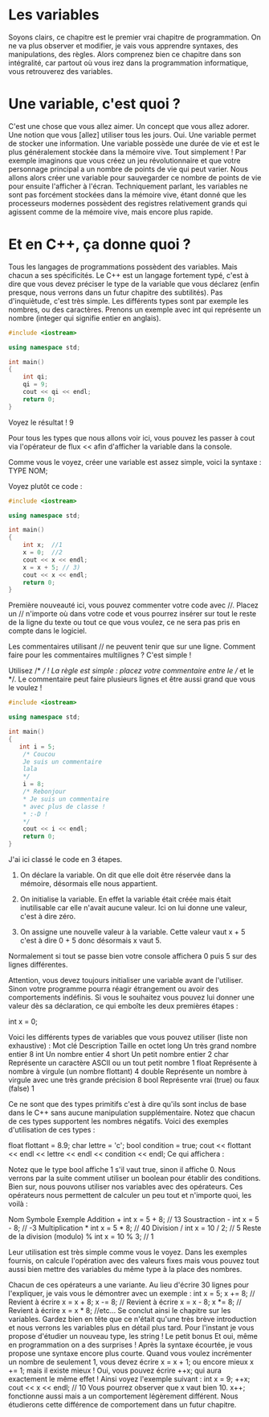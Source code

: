 # Les variables
Soyons clairs, ce chapitre est le premier vrai chapitre de programmation. On ne va plus observer et modifier, je vais vous apprendre syntaxes, des manipulations, des règles. Alors comprenez bien ce
chapitre dans son intégralité, car partout où vous irez dans la programmation informatique, vous retrouverez des variables.
# Une variable, c'est quoi ?
C'est une chose que vous allez aimer. Un concept que vous allez adorer. Une notion que vous [allez] utiliser tous les jours. Oui.
Une variable permet de stocker une information. Une variable possède une durée de vie et est le plus généralement stockée dans la mémoire vive.
Tout simplement !
Par exemple imaginons que vous créez un jeu révolutionnaire et que votre personnage principal a un nombre de points de vie qui peut varier. Nous allons alors créer une variable pour sauvegarder ce
nombre de points de vie pour ensuite l'afficher à l'écran.
Techniquement parlant, les variables ne sont pas forcément stockées dans la mémoire vive, étant donné que les processeurs modernes possèdent des registres relativement grands qui agissent
comme de la mémoire vive, mais encore plus rapide.
# Et en C++, ça donne quoi ?
Tous les langages de programmations possèdent des variables. Mais chacun a ses spécificités.
Le C++ est un langage fortement typé, c'est à dire que vous devez préciser le type de la variable que vous déclarez (enfin presque, nous verrons dans un futur chapitre des subtilités). Pas d'inquiètude,
c'est très simple. Les différents types sont par exemple les nombres, ou des caractères.
Prenons un exemple avec int qui représente un nombre (integer qui signifie entier en anglais).
```C++ runnable
#include <iostream>

using namespace std;

int main() 
{
    int qi;
    qi = 9;
    cout << qi << endl;
    return 0;
}
```
Voyez le résultat ! 9

Pour tous les types que nous allons voir ici, vous pouvez les passer à cout via l'opérateur de flux << afin d'afficher la variable dans la console.

Comme vous le voyez, créer une variable est assez simple, voici la syntaxe :
TYPE NOM;

Voyez plutôt ce code :

```C++ runnable
#include <iostream>

using namespace std;

int main() 
{
    int x;  //1
    x = 0;  //2
    cout << x << endl;
    x = x + 5; // 3)
    cout << x << endl;
    return 0;
}
```

Première nouveauté ici, vous pouvez commenter votre code avec //. Placez un // n'importe où dans votre code et vous pourrez insérer sur tout le reste de la ligne du texte ou tout ce que vous voulez, ce ne sera pas pris en compte dans le logiciel.

Les commentaires utilisant // ne peuvent tenir que sur une ligne. Comment faire pour les commentaires multilignes ? C'est simple ! 

Utilisez /* */ ! La règle est simple : placez votre
commentaire entre le /* et le */. Le commentaire peut faire plusieurs lignes et être aussi grand que vous le voulez !

```C++ runnable
#include <iostream>

using namespace std;

int main() 
{
   int i = 5;
    /* Coucou
    Je suis un commentaire
    lala
    */
    i = 8;
    /* Rebonjour
    * Je suis un commentaire
    * avec plus de classe !
    * :-D !
    */
    cout << i << endl;
    return 0;
}
```

J'ai ici classé le code en 3 étapes.
1) On déclare la variable. On dit que elle doit être réservée dans la mémoire, désormais elle nous appartient.

2) On initialise la variable. En effet la variable était créée mais était inutilisable car elle n'avait aucune valeur. Ici on lui donne une valeur, c'est à dire zéro.

3) On assigne une nouvelle valeur à la variable. Cette valeur vaut x + 5 c'est à dire 0 + 5 donc désormais x vaut 5.

Normalement si tout se passe bien votre console affichera 0 puis 5 sur des lignes différentes.

Attention, vous devez toujours initialiser une variable avant de l'utiliser. Sinon votre programme pourra réagir étrangement ou avoir des comportements indéfinis. Si vous le souhaitez vous pouvez lui donner une valeur dès sa déclaration, ce qui emboîte les deux premières étapes :

int x = 0;

Voici les différents types de variables que vous pouvez utiliser (liste non exhaustive) :
Mot clé         Description                                                 Taille en octet
long            Un très grand nombre entier                                      8
int             Un nombre entier                                                 4
short           Un petit nombre entier                                           2
char            Représente un caractère ASCII ou un tout petit nombre            1
float           Représente à nombre à virgule (un nombre flottant)               4
double          Représente un nombre à virgule avec une très grande précision    8
bool            Représente vrai (true) ou faux (false)                           1

Ce ne sont que des types primitifs c'est à dire qu'ils sont inclus de base dans le C++ sans aucune manipulation supplémentaire. Notez que chacun de ces types supportent les nombres négatifs. Voici des exemples d'utilisation de ces types :

float flottant = 8.9;
char lettre = 'c';
bool condition = true;
cout << flottant << endl << lettre << endl << condition << endl;
Ce qui affichera :

Notez que le type bool affiche 1 s'il vaut true, sinon il affiche 0. Nous verrons par la suite comment utiliser un boolean pour établir des conditions.
Bien sur, nous pouvons utiliser nos variables avec des opérateurs. Ces opérateurs nous permettent de calculer un peu tout et n'importe quoi, les voilà :

Nom                             Symbole        Exemple
Addition                        +              int x = 5 + 8; // 13
Soustraction                    -              int x = 5 - 8; // -3
Multiplication                  *              int x = 5 * 8; // 40
Division                        /              int x = 10 / 2; // 5
Reste de la division (modulo)   %              int x = 10 % 3; // 1

Leur utilisation est très simple comme vous le voyez. Dans les exemples fournis, on calcule l'opération avec des valeurs fixes mais vous pouvez tout aussi bien mettre des variables du même type à la place des nombres.

Chacun de ces opérateurs a une variante. Au lieu d'écrire 30 lignes pour l'expliquer, je vais vous le démontrer avec un exemple :
int x = 5;
x += 8; // Revient à écrire x = x + 8;
x -= 8; // Revient à écrire x = x - 8;
x *= 8; // Revient à écrire x = x * 8;
//etc...
Se conclut ainsi le chapitre sur les variables. Gardez bien en tête que ce n'était qu'une très brève introduction et nous verrons les variables plus en détail plus tard. Pour l'instant je vous propose d'étudier un nouveau type, les string !
Le petit bonus Et oui, même en programmation on a des surprises ! Après la syntaxe écourtée, je vous propose une syntaxe encore plus courte. Quand vous voulez incrémenter un nombre de seulement 1, vous devez écrire x = x + 1; ou encore mieux x += 1; mais il existe mieux ! Oui, vous pouvez écrire ++x; qui aura exactement le même effet ! Ainsi voyez l'exemple suivant :
int x = 9;
++x;
cout << x << endl; // 10
Vous pourrez observer que x vaut bien 10.
x++; fonctionne aussi mais a un comportement légèrement différent. Nous étudierons cette différence de comportement dans un futur chapitre.

